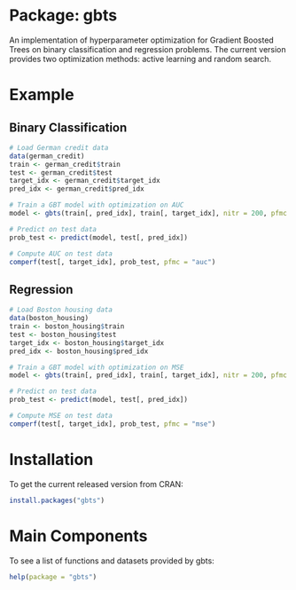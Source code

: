
<!-- README.md is generated from README.Rmd. Please edit that file -->
Package: gbts
=============

An implementation of hyperparameter optimization for Gradient Boosted Trees on binary classification and regression problems. The current version provides two optimization methods: active learning and random search.

Example
=======

Binary Classification
---------------------

``` r
# Load German credit data
data(german_credit)
train <- german_credit$train
test <- german_credit$test
target_idx <- german_credit$target_idx
pred_idx <- german_credit$pred_idx

# Train a GBT model with optimization on AUC
model <- gbts(train[, pred_idx], train[, target_idx], nitr = 200, pfmc = "auc")

# Predict on test data
prob_test <- predict(model, test[, pred_idx])

# Compute AUC on test data
comperf(test[, target_idx], prob_test, pfmc = "auc")
```

Regression
----------

``` r
# Load Boston housing data
data(boston_housing)
train <- boston_housing$train
test <- boston_housing$test
target_idx <- boston_housing$target_idx
pred_idx <- boston_housing$pred_idx

# Train a GBT model with optimization on MSE
model <- gbts(train[, pred_idx], train[, target_idx], nitr = 200, pfmc = "mse")

# Predict on test data
prob_test <- predict(model, test[, pred_idx])

# Compute MSE on test data
comperf(test[, target_idx], prob_test, pfmc = "mse")
```

Installation
============

To get the current released version from CRAN:

``` r
install.packages("gbts")
```

Main Components
===============

To see a list of functions and datasets provided by gbts:

``` r
help(package = "gbts")
```
